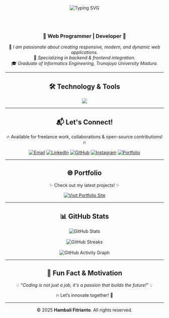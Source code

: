 <div align="center">

  <img src="https://readme-typing-svg.herokuapp.com?font=Fira+Code&weight=500&size=24&pause=1000&color=00F7FF&width=600&lines=Hello,+I+am+Hambali+Fitrianto+👋;Web+Programmer+|+Fullstack+Developer;Passionate+in+Coding+%26+Technology!;Welcome+to+My+GitHub+Profile!+🚀" alt="Typing SVG" />
  
  <br><br>

  <h3>🌟 Web Programmer | Developer 🌟</h3>
  
  <p>
    🚀 <em>I am passionate about creating responsive, modern, and dynamic web applications.</em><br>
    💼 <em>Specializing in backend & frontend integration.</em><br>
    🎓 <em>Graduate of Informatics Engineering, Trunojoyo University Madura.</em>
  </p>

</div>

---

<div align="center">
  <h2>🛠️ Technology & Tools</h2>
  <img src="https://skillicons.dev/icons?i=php,laravel,html,css,js,jquery,mysql,postgresql,git,github" />
</div>

---

<div align="center">
  <h2>📬 Let's Connect!</h2>
  <p>🔥 Available for freelance work, collaborations & open-source contributions! 🔥</p>
  <a href="mailto:hambali.fitrianto01@gmail.com"><img src="https://img.shields.io/badge/Email-D14836?style=for-the-badge&logo=gmail&logoColor=white" alt="Email" /></a>
  <a href="https://www.linkedin.com/in/hambali-fitrianto"><img src="https://img.shields.io/badge/LinkedIn-0077B5?style=for-the-badge&logo=linkedin&logoColor=white" alt="LinkedIn" /></a>
  <a href="https://github.com/Hambali-Fitrianto"><img src="https://img.shields.io/badge/GitHub-000000?style=for-the-badge&logo=github&logoColor=white" alt="GitHub" /></a>
  <a href="https://www.instagram.com/capt_msf/"><img src="https://img.shields.io/badge/Instagram-E4405F?style=for-the-badge&logo=instagram&logoColor=white" alt="Instagram" /></a>
  <a href="https://porto.hambalifitrianto.web.id/"><img src="https://img.shields.io/badge/Portfolio-24292E?style=for-the-badge&logo=internet-explorer&logoColor=white" alt="Portfolio" /></a>
</div>

---

<div align="center">
  <h2>🌐 Portfolio</h2>
  <p>✨ Check out my latest projects! ✨</p>
  <a href="https://porto.hambalifitrianto.web.id/">
    <img src="https://img.shields.io/badge/Visit%20My%20Portfolio%20Website-24292E?style=for-the-badge&logo=internet-explorer&logoColor=white" alt="Visit Portfolio Site" />
  </a>
</div>

---

<div align="center">
  <h2>📊 GitHub Stats</h2>
  <img src="https://github-readme-stats.vercel.app/api?username=Hambali-Fitrianto&show_icons=true&theme=radical" alt="GitHub Stats" />
  <br><br>
  <img src="https://github-readme-streak-stats.herokuapp.com/?user=Hambali-Fitrianto&theme=radical" alt="GitHub Streaks" />
  <br><br>
  <img src="https://github-readme-activity-graph.vercel.app/graph?username=Hambali-Fitrianto&theme=radical" alt="GitHub Activity Graph" />
</div>

---

<div align="center">
  <h2>🚀 Fun Fact & Motivation</h2>
  <p>💡 <em>"Coding is not just a job, it's a passion that builds the future!"</em> 💡</p>
  <p>🔥 Let’s innovate together! 🚀</p>
</div>

---

<div align="center">
  <p>© 2025 <strong>Hambali Fitrianto</strong>. All rights reserved.</p>
</div>
